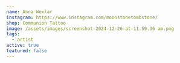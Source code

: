 ```yaml
---
name: Anna Wexlar
instagram: https://www.instagram.com/moonstonetombstone/
shop: Communion Tattoo
image: /assets/images/screenshot-2024-12-26-at-11.59.36 am.png
tags:
  - artist
active: true
featured: false
---
```

